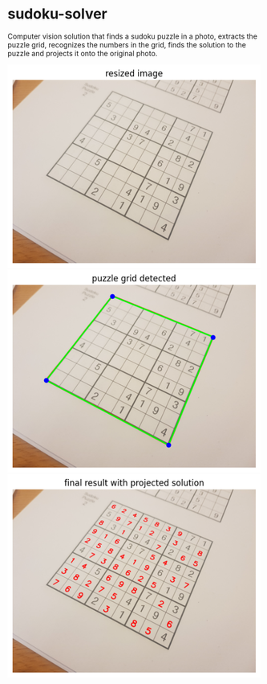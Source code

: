 # sudoku-solver
Computer vision solution that finds a sudoku puzzle in a photo, extracts the puzzle grid, recognizes the numbers in the grid, finds the solution to the puzzle and projects it onto the original photo.

<p align="center">

<img src="media/1.png">
<br>
<img src="media/2.png">
<br>
<img src="media/3.png">

</p>
